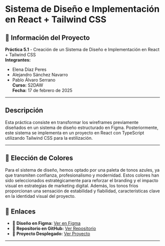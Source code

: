 # Sistema de Diseño e Implementación en React + Tailwind CSS

## 📌 Información del Proyecto
**Práctica 5.1** - Creación de un Sistema de Diseño e Implementación en React + Tailwind CSS  
**Integrantes:**
- Elena Díaz Peres  
- Alejandro Sánchez Navarro  
- Pablo Álvaro Serrano  
**Curso:** S2DAW  
**Fecha:** 17 de febrero de 2025  

---

##  Descripción
Esta práctica consiste en transformar los wireframes previamente diseñados en un sistema de diseño estructurado en Figma. Posteriormente, este sistema se implementa en un proyecto en React con TypeScript utilizando Tailwind CSS para la estilización.

---
## 🎨 Elección de Colores

Para el sistema de diseño, hemos optado por una paleta de tonos azules, ya que transmiten confianza, profesionalismo y modernidad. Estos colores han sido seleccionados estratégicamente para reforzar el branding y el impacto visual en estrategias de marketing digital. Además, los tonos fríos proporcionan una sensación de estabilidad y fiabilidad, características clave en la identidad visual del proyecto.

## 🔗 Enlaces
- 📌 **Diseño en Figma:** [Ver en Figma](https://www.figma.com/design/rp3c4lUMizK9cIIh5GBN1h/ClickCreativo?m=auto&t=Z8FemokjD2ytfSmR-6)  
- 📌 **Repositorio en GitHub:** [Ver Repositorio](https://github.com/alejanf2885/EMD)  
- 📌 **Proyecto Desplegado:** [Ver Proyecto](https://emd-lemon.vercel.app/)  

---



